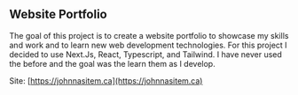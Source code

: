 ## Website Portfolio

The goal of this project is to create a website portfolio to showcase my skills and work and to learn new web development technologies.
For this project I decided to use Next.Js, React, Typescript, and Tailwind. I have never used the before and the goal was the learn them as I develop.

Site: [https://johnnasitem.ca](https://johnnasitem.ca)
